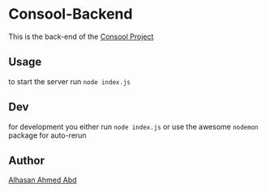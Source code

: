 # Consool-Backend

This is the back-end of the [Consool Project](https://github.com/alhasaniq/consool)

## Usage
to start the  server run `node index.js`

## Dev
for development you either run `node index.js` or use the awesome `nodemon` package for auto-rerun

## Author
[Alhasan Ahmed Abd](https://github.com/alhasaniq)
